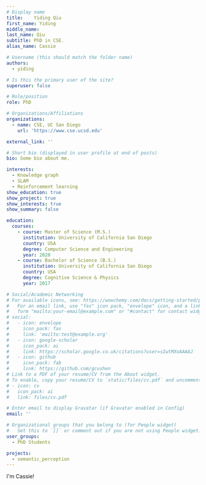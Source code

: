 ```yaml
---
# Display name
title:    Yiding Qiu
first_name: Yiding
middle_name:
last_name: Qiu
subtitle: PhD in CSE.
alias_name: Cassie

# Username (this should match the folder name)
authors:
  - yiding

# Is this the primary user of the site?
superuser: false

# Role/position
role: PhD

# Organizations/Affiliations
organizations:
  - name: CSE, UC San Diego
    url: 'https://www.cse.ucsd.edu'

external_link: ''

# Short bio (displayed in user profile at end of posts)
bio: Some bio about me.

interests:
  - Knowledge graph
  - SLAM
  - Reinforcement learning
show_education: true
show_project: true
show_interests: true
show_summary: false

education:
  courses:
    - course: Master of Science (M.S.) 
      institution: University of California San Diego
      country: USA
      degree: Computer Science and Engineering
      year: 2020
    - course: Bachelor of Science (B.S.)
      institution: University of California San Diego
      country: USA
      degree: Cognitive Science & Physics
      year: 2017

# Social/Academic Networking
# For available icons, see: https://wowchemy.com/docs/getting-started/page-builder/#icons
#   For an email link, use "fas" icon pack, "envelope" icon, and a link in the
#   form "mailto:your-email@example.com" or "#contact" for contact widget.
# social:
#   - icon: envelope
#     icon_pack: fas
#     link: 'mailto:test@example.org'
#   - icon: google-scholar
#     icon_pack: ai
#     link: https://scholar.google.co.uk/citations?user=sIwtMXoAAAAJ
#   - icon: github
#     icon_pack: fab
#     link: https://github.com/gcushen
# Link to a PDF of your resume/CV from the About widget.
# To enable, copy your resume/CV to `static/files/cv.pdf` and uncomment the lines below.
# - icon: cv
#   icon_pack: ai
#   link: files/cv.pdf

# Enter email to display Gravatar (if Gravatar enabled in Config)
email: ''

# Organizational groups that you belong to (for People widget)
#   Set this to `[]` or comment out if you are not using People widget.
user_groups:
  - PhD Students

projects:
  - semantic_perception
---
```


I'm Cassie!
